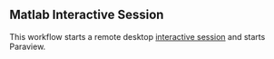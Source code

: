 ## Matlab Interactive Session
This workflow starts a remote desktop [interactive session](https://github.com/parallelworks/interactive_session/blob/main/README.md) and starts Paraview.


